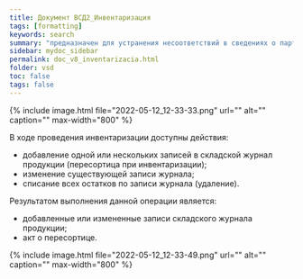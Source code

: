 ```yaml
---
title: Документ ВСД2_Инвентаризация
tags: [formatting]
keywords: search
summary: "предназначен для устранения несоответствий в сведениях о партии продукции в складском журнале системы Меркурий и фактических сведениях о продукции, выявленных по результатам проведенной инвентаризации на складе."
sidebar: mydoc_sidebar
permalink: doc_v8_inventarizacia.html
folder: vsd
toc: false
tags: false
---
```


<style>
.result {
background-color: #000000;
border: 1px solid #dedede;
padding: 10px;
margin-top: 10px;
margin-bottom: 10px;
}
</style>

{% include image.html file="2022-05-12_12-33-33.png" url="" alt="" caption="" max-width="800" %}

В ходе проведения инвентаризации доступны действия:

* добавление одной или нескольких записей в складской журнал продукции (пересортица при инвентаризации);
* изменение существующей записи журнала;
* списание всех остатков по записи журнала (удаление).

Результатом выполнения данной операции является:

* добавленные или измененные записи складского журнала продукции;
* акт о пересортице.

{% include image.html file="2022-05-12_12-33-49.png" url="" alt="" caption="" max-width="800" %}
